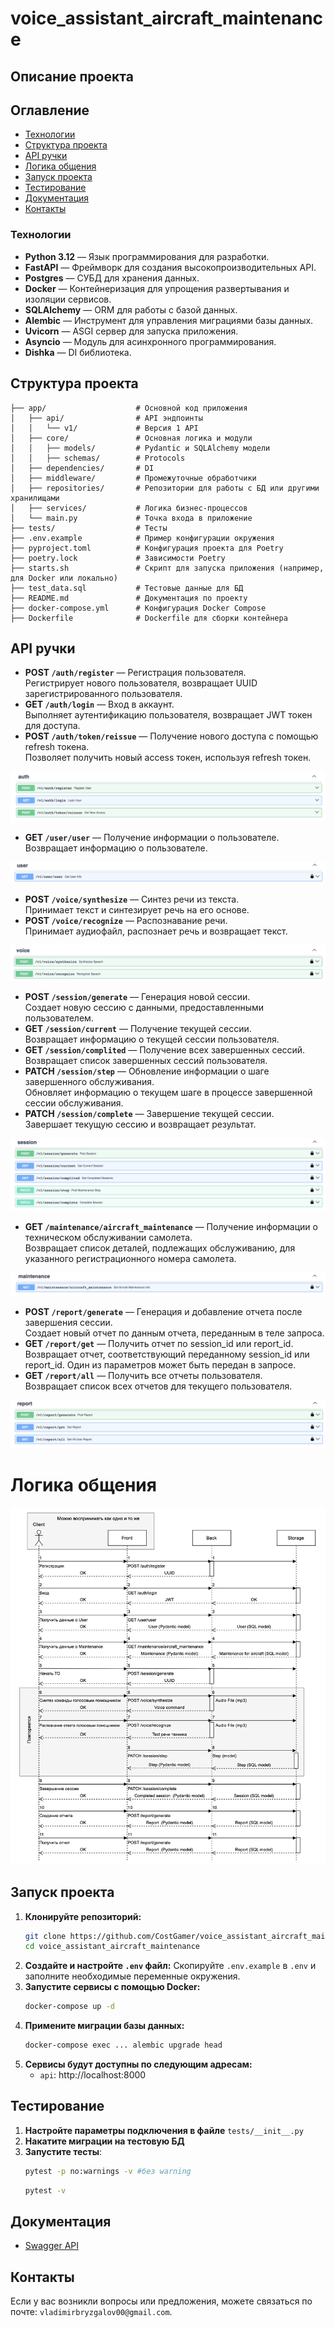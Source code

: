 # voice_assistant_aircraft_maintenance

## Описание проекта


## Оглавление
- [Технологии](#технологии)
- [Структура проекта](#структура-проекта)
- [API ручки](#api-ручки)
- [Логика общения](#логика-общения)
- [Запуск проекта](#запуск-проекта)
- [Тестирование](#тестирование)
- [Документация](#документация)
- [Контакты](#контакты)

### Технологии
- **Python 3.12** — Язык программирования для разработки.
- **FastAPI** — Фреймворк для создания высокопроизводительных API.
- **Postgres** — СУБД для хранения данных.
- **Docker** — Контейнеризация для упрощения развертывания и изоляции сервисов.
- **SQLAlchemy** — ORM для работы с базой данных.
- **Alembic** — Инструмент для управления миграциями базы данных.
- **Uvicorn** — ASGI сервер для запуска приложения.
- **Asyncio** — Модуль для асинхронного программирования.
- **Dishka** — DI библиотека.

## Структура проекта
```
├── app/                    # Основной код приложения
│   ├── api/                # API эндпоинты
│   │   └── v1/             # Версия 1 API
│   ├── core/               # Основная логика и модули
│   │   ├── models/         # Pydantic и SQLAlchemy модели
│   │   ├── schemas/        # Protocols
│   ├── dependencies/       # DI
│   ├── middleware/         # Промежуточные обработчики
│   ├── repositories/       # Репозитории для работы с БД или другими хранилищами
│   ├── services/           # Логика бизнес-процессов
│   └── main.py             # Точка входа в приложение
├── tests/                  # Тесты
├── .env.example            # Пример конфигурации окружения
├── pyproject.toml          # Конфигурация проекта для Poetry
├── poetry.lock             # Зависимости Poetry
├── starts.sh               # Скрипт для запуска приложения (например, для Docker или локально)
├── test_data.sql           # Тестовые данные для БД
├── README.md               # Документация по проекту
├── docker-compose.yml      # Конфигурация Docker Compose
├── Dockerfile              # Dockerfile для сборки контейнера
```

## API ручки
- **POST `/auth/register`** — Регистрация пользователя.  
  Регистрирует нового пользователя, возвращает UUID зарегистрированного пользователя.
- **GET `/auth/login`** — Вход в аккаунт.  
  Выполняет аутентификацию пользователя, возвращает JWT токен для доступа.
- **POST `/auth/token/reissue`** — Получение нового доступа с помощью refresh токена.  
  Позволяет получить новый access токен, используя refresh токен.

![Auth API схема](media/auth_API.png)

- **GET `/user/user`** — Получение информации о пользователе.  
  Возвращает информацию о пользователе.

![User API схема](media/user_API.png)

- **POST `/voice/synthesize`** — Синтез речи из текста.  
  Принимает текст и синтезирует речь на его основе.
- **POST `/voice/recognize`** — Распознавание речи.  
  Принимает аудиофайл, распознает речь и возвращает текст.

![Voice API схема](media/voice_API.png)

- **POST `/session/generate`** — Генерация новой сессии.  
  Создает новую сессию с данными, предоставленными пользователем.
- **GET `/session/current`** — Получение текущей сессии.  
  Возвращает информацию о текущей сессии пользователя.
- **GET `/session/complited`** — Получение всех завершенных сессий.  
  Возвращает список завершенных сессий пользователя.
- **PATCH `/session/step`** — Обновление информации о шаге завершенного обслуживания.  
  Обновляет информацию о текущем шаге в процессе завершенной сессии обслуживания.
- **PATCH `/session/complete`** — Завершение текущей сессии.  
  Завершает текущую сессию и возвращает результат.

![Session API схема](media/session_API.png)

- **GET `/maintenance/aircraft_maintenance`** — Получение информации о техническом обслуживании самолета.  
  Возвращает список деталей, подлежащих обслуживанию, для указанного регистрационного номера самолета.

![Maintenance API схема](media/maintenance_API.png)

- **POST `/report/generate`** — Генерация и добавление отчета после завершения сессии.  
  Создает новый отчет по данным отчета, переданным в теле запроса.
- **GET `/report/get`** — Получить отчет по session_id или report_id.  
  Возвращает отчет, соответствующий переданному session_id или report_id. Один из параметров может быть передан в запросе.
- **GET `/report/all`** — Получить все отчеты пользователя.  
  Возвращает список всех отчетов для текущего пользователя.

![Report API схема](media/report_API.png)

# Логика общения
![APP схема](media/time_diagram.png)

## Запуск проекта

1. **Клонируйте репозиторий:**
   ```bash
   git clone https://github.com/CostGamer/voice_assistant_aircraft_maintenance.git
   cd voice_assistant_aircraft_maintenance
   ```
2. **Создайте и настройте `.env` файл:**
   Скопируйте `.env.example` в `.env` и заполните необходимые переменные окружения.
3. **Запустите сервисы с помощью Docker:**
   ```bash
   docker-compose up -d
   ```
4. **Примените миграции базы данных:**
   ```bash
   docker-compose exec ... alembic upgrade head
   ```
5. **Сервисы будут доступны по следующим адресам:**
   - `api`: http://localhost:8000


## Тестирование

1. **Настройте параметры подключения в файле** `tests/__init__.py`
2. **Накатите миграции на тестовую БД**
3. **Запустите тесты**:
    ```bash
    pytest -p no:warnings -v #без warning
    ```
    ```bash
    pytest -v 
    ```

## Документация

- [Swagger API](http://localhost:8000/docs)


## Контакты

Если у вас возникли вопросы или предложения, можете связаться по почте: `vladimirbryzgalov00@gmail.com`.